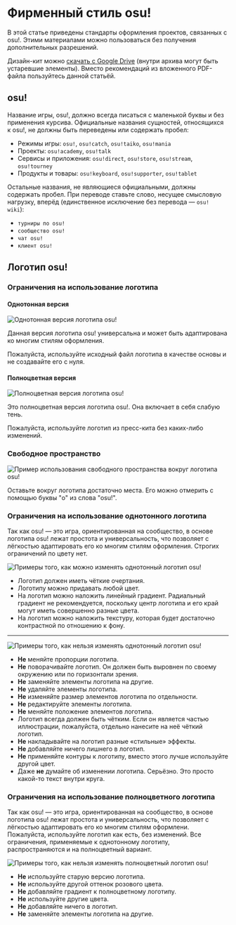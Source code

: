 # Фирменный стиль osu!

В этой статье приведены стандарты оформления проектов, связанных с osu!. Этими материалами можно пользоваться без получения дополнительных разрешений.

Дизайн-кит можно [скачать с Google Drive](https://drive.google.com/file/d/1TmUot5nu49p71icz4u3G68njLAQOeQrG/view) (внутри архива могут быть устаревшие элементы). Вместо рекомендаций из вложенного PDF-файла пользуйтесь данной статьёй.

## osu!

Название игры, osu!, должно всегда писаться с маленькой буквы и без применения курсива. Официальные названия сущностей, относящихся к osu!, не должны быть переведены или содержать пробел:

- Режимы игры: `osu!`, `osu!catch`, `osu!taiko`, `osu!mania`
- Проекты: `osu!academy`, `osu!talk`
- Сервисы и приложения: `osu!direct`, `osu!store`, `osu!stream`, `osu!tourney`
- Продукты и товары: `osu!keyboard`, `osu!supporter`, `osu!tablet`

Остальные названия, не являющиеся официальными, должны содержать пробел. При переводе ставьте слово, несущее смысловую нагрузку, вперёд (единственное исключение без перевода — `osu! wiki`):

- `турниры по osu!`
- `сообщество osu!`
- `чат osu!`
- `клиент osu!`

## Логотип osu!

### Ограничения на использование логотипа

#### Однотонная версия

![](img/usage-single-colour.png "Однотонная версия логотипа osu!")

Данная версия логотипа osu! универсальна и может быть адаптирована ко многим стилям оформления.

Пожалуйста, используйте исходный файл логотипа в качестве основы и не создавайте его с нуля.

#### Полноцветная версия

![](img/usage-full-colour.png "Полноцветная версия логотипа osu!")

Это полноцветная версия логотипа osu!. Она включает в себя слабую тень.

Пожалуйста, используйте логотип из пресс-кита без каких-либо изменений.

### Свободное пространство

![](img/clear-space-area.png "Пример использования свободного пространства вокруг логотипа osu!")

Оставьте вокруг логотипа достаточно места. Его можно отмерить с помощью буквы "o" из слова "osu!".

### Ограничения на использование однотонного логотипа

Так как osu! — это игра, ориентированная на сообщество, в основе логотипа osu! лежат простота и универсальность, что позволяет с лёгкостью адаптировать его ко многим стилям оформления. Строгих ограничений по цвету нет.

![](img/restrictions-good-single.png "Примеры того, как можно изменять однотонный логотип osu!")

- Логотип должен иметь чёткие очертания.
- Логотипу можно придавать любой цвет.
- На логотип можно наложить линейный градиент. Радиальный градиент не рекомендуется, поскольку центр логотипа и его край могут иметь совершенно разные цвета.
- На логотип можно наложить текстуру, которая будет достаточно контрастной по отношению к фону.

---

![](img/restrictions-bad-single.png "Примеры того, как нельзя изменять однотонный логотип osu!")

- **Не** меняйте пропорции логотипа.
- **Не** поворачивайте логотип. Он должен быть выровнен по своему окружению или по горизонтали зрения.
- **Не** заменяйте элементы логотипа на другие.
- **Не** удаляйте элементы логотипа.
- **Не** изменяйте размер элементов логотипа по отдельности. 
- **Не** редактируйте элементы логотипа.
- **Не** меняйте положение элементов логотипа.
- Логотип всегда должен быть чётким. Если он является частью иллюстрации, пожалуйста, отдельно нанесите на неё чёткий логотип.
- **Не** накладывайте на логотип разные «стильные» эффекты.
- **Не** добавляйте ничего лишнего в логотип.
- **Не** применяйте контуры к логотипу, вместо этого лучше используйте другой цвет.
- Даже **не** думайте об изменении логотипа. Серьёзно. Это просто какой-то текст внутри круга.

### Ограничения на использование полноцветного логотипа

Так как osu! — это игра, ориентированная на сообщество, в основе логотипа osu! лежат простота и универсальность, что позволяет с лёгкостью адаптировать его ко многим стилям оформлени. Пожалуйста, используйте логотип как есть, без изменений. Все ограничения, применяемые к однотонному логотипу, распространяются и на полноцветный вариант.

![](img/restrictions-bad-full.png "Примеры того, как нельзя изменять полноцветный логотип osu!")

- **Не** используйте старую версию логотипа.
- **Не** используйте другой оттенок розового цвета.
- **Не** добавляйте градиент к полноцветному логотипу.
- **Не** используйте другие цвета.
- **Не** добавляйте ничего в логотип.
- **Не** заменяйте элементы логотипа на другие.

